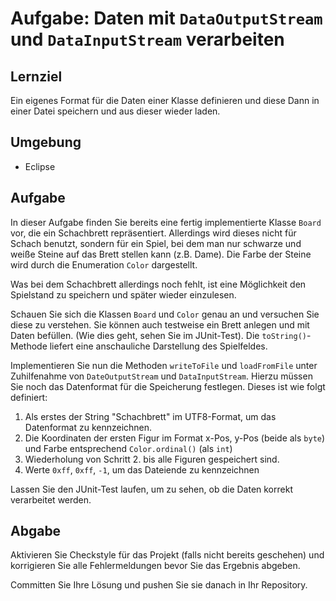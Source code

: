 # Aufgabe: Daten mit `DataOutputStream` und `DataInputStream` verarbeiten

## Lernziel

Ein eigenes Format für die Daten einer Klasse definieren und diese Dann in einer Datei speichern und aus dieser wieder laden.


## Umgebung

  * Eclipse


## Aufgabe

In dieser Aufgabe finden Sie bereits eine fertig implementierte Klasse `Board` vor, die ein Schachbrett repräsentiert. Allerdings wird dieses nicht für Schach benutzt, sondern für ein Spiel, bei dem man nur schwarze und weiße Steine auf das Brett stellen kann (z.B. Dame). Die Farbe der Steine wird durch die Enumeration `Color` dargestellt.

Was bei dem Schachbrett allerdings noch fehlt, ist eine Möglichkeit den Spielstand zu speichern und später wieder einzulesen.

Schauen Sie sich die Klassen `Board` und `Color` genau an und versuchen Sie diese zu verstehen. Sie können auch testweise ein Brett anlegen und mit Daten befüllen. (Wie dies geht, sehen Sie im JUnit-Test). Die `toString()`-Methode liefert eine anschauliche Darstellung des Spielfeldes.

Implementieren Sie nun die Methoden `writeToFile` und `loadFromFile` unter Zuhilfenahme von `DateOutputStream` und `DataInputStream`. Hierzu müssen Sie noch das Datenformat für die Speicherung festlegen. Dieses ist wie folgt definiert:

  1. Als erstes der String "Schachbrett" im UTF8-Format, um das Datenformat zu kennzeichnen.
  2. Die Koordinaten der ersten Figur im Format x-Pos, y-Pos (beide als `byte`) und Farbe entsprechend `Color.ordinal()` (als `int`)
  3. Wiederholung von Schritt 2. bis alle Figuren gespeichert sind.
  4. Werte `0xff`, `0xff`, `-1`, um das Dateiende zu kennzeichnen

Lassen Sie den JUnit-Test laufen, um zu sehen, ob die Daten korrekt verarbeitet werden.


## Abgabe

Aktivieren Sie Checkstyle für das Projekt (falls nicht bereits geschehen) und korrigieren Sie alle Fehlermeldungen bevor Sie das Ergebnis abgeben.

Committen Sie Ihre Lösung und pushen Sie sie danach in Ihr Repository.
